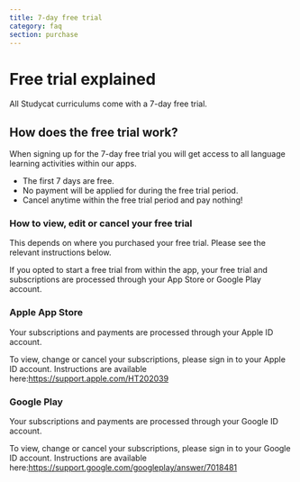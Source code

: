 ```yaml
---
title: 7-day free trial
category: faq
section: purchase
---
```

# Free trial explained


All Studycat curriculums come with a 7\-day free trial. 


## How does the free trial work?


When signing up for the 7\-day free trial you will get access to all language learning activities within our apps. 


* The first 7 days are free.
* No payment will be applied for during the free trial period.
* Cancel anytime within the free trial period and pay nothing!


### How to view, edit or cancel your free trial


This depends on where you purchased your free trial. Please see the relevant instructions below.


If you opted to start a free trial from within the app, your free trial and subscriptions are processed through your App Store or Google Play account.



### Apple App Store


Your subscriptions and payments are processed through your Apple ID account.


To view, change or cancel your subscriptions, please sign in to your Apple ID account. Instructions are available here:<https://support.apple.com/HT202039>



### Google Play


Your subscriptions and payments are processed through your Google ID account.


To view, change or cancel your subscriptions, please sign in to your Google ID account. Instructions are available here:<https://support.google.com/googleplay/answer/7018481>


